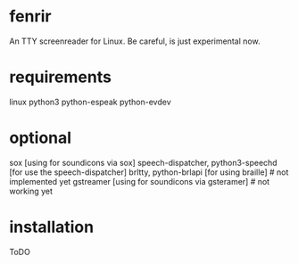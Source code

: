 # fenrir
An TTY screenreader for Linux. Be careful, is just experimental now.

# requirements
linux
python3
python-espeak
python-evdev

# optional 
sox [using for soundicons via sox]
speech-dispatcher, python3-speechd [for use the speech-dispatcher]
brltty, python-brlapi [for using braille] # not implemented yet
gstreamer [using for soundicons via gsteramer] # not working yet
# installation
ToDO

